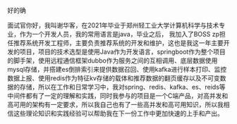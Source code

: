 好的确





面试官你好，我叫谢华客，在2021年毕业于郑州轻工业大学计算机科学与技术专业，作为一个开发人员，我的常用语言是java，毕业之后， 我加入了BOSS zp担任推荐系统开发工程师，主要负责推荐系统的开发和维护，这也是我这一年主要开发的项目，项目的技术选型是使用Java作为开发语言，springboot作为整个项目的脚手架，使用远程通信框架dubbo作为服务之间的互相调用、底层数据使用mysql存储，并搭建es倒排索引来提供数据召回、使用kafka进行样本打印、监控数据上报、使用redis作为特征kv存储的载体和推荐数据的翻页缓存以及不可变数据的存储，所以在工作和日常学习中，我对spring、redis、kafka、es、reids等中间件都有了一定的理解和实践，同时我参与的项目是一个C端产品，对高并发和高可用的架构有一定要求，所以我自己也有了一些高并发和高可用知识，所以我相信这些理论知识和实践经验可以帮助我在下一份工作中更加快速的上手和产出。
